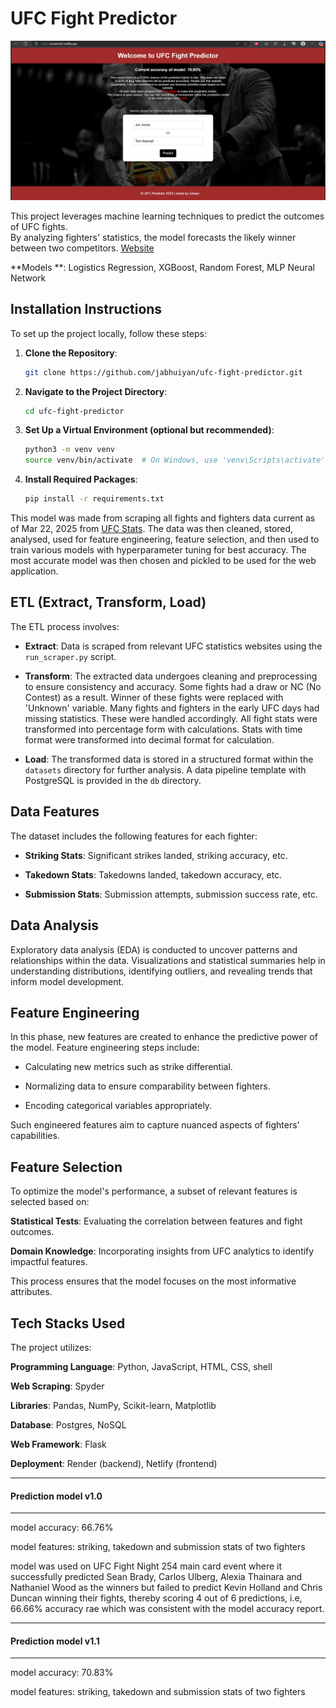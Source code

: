 # UFC Fight Predictor

![image](./assets/ufcdemo.png)


This project leverages machine learning techniques to predict the outcomes of UFC fights.  
By analyzing fighters' statistics, the model forecasts the likely winner between two competitors. [Website](https://predictufc.netlify.app)

**Models
**: Logistics Regression, XGBoost, Random Forest, MLP Neural Network

## Installation Instructions

To set up the project locally, follow these steps:

1. **Clone the Repository**:
   ```bash
   git clone https://github.com/jabhuiyan/ufc-fight-predictor.git

2. **Navigate to the Project Directory**:
   ```bash
   cd ufc-fight-predictor

3. **Set Up a Virtual Environment (optional but recommended)**:
   ```bash
   python3 -m venv venv
   source venv/bin/activate  # On Windows, use 'venv\Scripts\activate'

4. **Install Required Packages**:
   ```bash
   pip install -r requirements.txt


This model was made from scraping all fights and fighters data current as of Mar 22, 2025 from [UFC Stats](http://ufcstats.com/statistics/events/completed). The data was then cleaned, stored, analysed, used for feature engineering, feature selection, and then used to train various models with hyperparameter tuning for best accuracy. The most accurate model was then chosen and pickled to be used for the web application.

## ETL (Extract, Transform, Load)

The ETL process involves:

- **Extract**: Data is scraped from relevant UFC statistics websites using the `run_scraper.py` script.​

- **Transform**: The extracted data undergoes cleaning and preprocessing to ensure consistency and accuracy.​ Some fights had a draw or NC (No Contest) as a result. Winner of these fights were replaced with 'Unknown' variable. Many fights and fighters in the early UFC days had missing statistics. These were handled accordingly. All fight stats were transformed into percentage form with calculations. Stats with time format were transformed into decimal format for calculation.

- **Load**: The transformed data is stored in a structured format within the `datasets` directory for further analysis. A data pipeline template with PostgreSQL is provided in the `db` directory.


## Data Features

The dataset includes the following features for each fighter:

- **Striking Stats**: Significant strikes landed, striking accuracy, etc.​

- **Takedown Stats**: Takedowns landed, takedown accuracy, etc.​

- **Submission Stats**: Submission attempts, submission success rate, etc.​


## Data Analysis

Exploratory data analysis (EDA) is conducted to uncover patterns and relationships within the data.
Visualizations and statistical summaries help in understanding distributions, identifying outliers, and revealing trends that inform model development.


## Feature Engineering

In this phase, new features are created to enhance the predictive power of the model. Feature engineering steps include:

- Calculating new metrics such as strike differential.​

- Normalizing data to ensure comparability between fighters.​

- Encoding categorical variables appropriately.​

Such engineered features aim to capture nuanced aspects of fighters' capabilities.


## Feature Selection

To optimize the model's performance, a subset of relevant features is selected based on:

**Statistical Tests**: Evaluating the correlation between features and fight outcomes.

**Domain Knowledge**: Incorporating insights from UFC analytics to identify impactful features.

This process ensures that the model focuses on the most informative attributes.


## Tech Stacks Used

The project utilizes:

**Programming Language**: Python, JavaScript, HTML, CSS, shell

**Web Scraping**: Spyder

**Libraries**: Pandas, NumPy, Scikit-learn, Matplotlib

**Database**: Postgres, NoSQL

**Web Framework**: Flask

**Deployment**: Render (backend), Netlify (frontend)


------------------------------------------------

#### Prediction model v1.0
-------------------------------------------------

model accuracy: 66.76%

model features: striking, takedown and submission stats of two fighters

model was used on UFC Fight Night 254 main card event where it successfully predicted Sean Brady, Carlos Ulberg, Alexia Thainara and Nathaniel Wood as the winners but failed to predict Kevin Holland and Chris Duncan winning their fights, thereby scoring 4 out of 6 predictions, i.e, 66.66% accuracy rae which was consistent with the model accuracy report.

----------------------------------------------------

#### Prediction model v1.1
-------------------------------------------------

model accuracy: 70.83%

model features: striking, takedown and submission stats of two fighters
